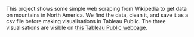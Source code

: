 This project shows some simple web scraping from Wikipedia to get data on mountains in North America. We find the data, clean it, and save it as a csv file before making visualisations in Tableau Public. The three visualisations are visible on [this Tableau Public webpage](https://public.tableau.com/app/profile/arjan.van.denzen/viz/BigMountainsNorthAmerica/Sheet1).
